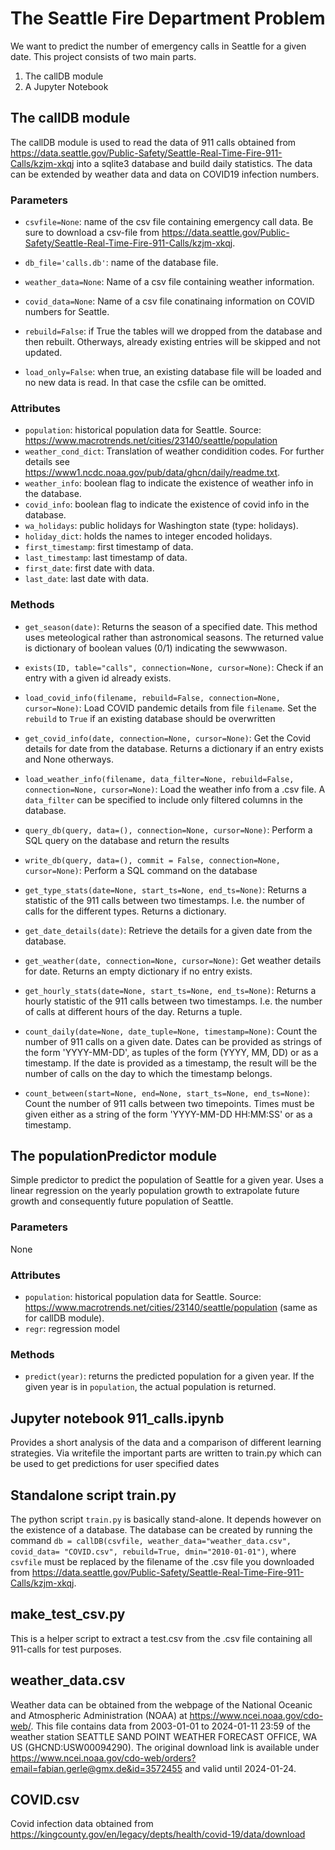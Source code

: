 # The Seattle Fire Department Problem

We want to predict the number of emergency calls in Seattle for a given date. This project consists of two main parts. 

1) The callDB module
2) A Jupyter Notebook

## The callDB module

The callDB module is used to read the data of 911 calls obtained from https://data.seattle.gov/Public-Safety/Seattle-Real-Time-Fire-911-Calls/kzjm-xkqj into a sqlite3 database and build daily statistics. The data can be extended by weather data and data on COVID19 infection numbers.

### Parameters
- `csvfile=None`: name of the csv file containing emergency call data. Be sure to download a
          csv-file from https://data.seattle.gov/Public-Safety/Seattle-Real-Time-Fire-911-Calls/kzjm-xkqj.

- `db_file='calls.db'`: name of the database file.

- `weather_data=None`: Name of a csv file containing weather information.

- `covid_data=None`: Name of a csv file conatinaing information on COVID numbers for Seattle.

- `rebuild=False`: if True the tables will we dropped from the database and then rebuilt. Otherways,
          already existing entries will be skipped and not updated.

- `load_only=False`: when true, an existing database file will be loaded and no new data is read.
          In that case the csfile can be omitted.

### Attributes
- `population`: historical population data for Seattle. Source:  https://www.macrotrends.net/cities/23140/seattle/population
- `weather_cond_dict`: Translation of weather condidition codes. For further details see https://www1.ncdc.noaa.gov/pub/data/ghcn/daily/readme.txt.
- `weather_info`: boolean flag to indicate the existence of weather info in the database.
- `covid_info`: boolean flag to indicate the existence of covid info in the database.
- `wa_holidays`: public holidays for Washington state (type: holidays).
- `holiday_dict`: holds the names to integer encoded holidays.
- `first_timestamp`: first timestamp of data.
- `last_timestamp`: last timestamp of data.
- `first_date`: first date with data.
- `last_date`: last date with data.

### Methods
- `get_season(date)`: Returns the season of a specified date. This method uses meteological rather than
        astronomical seasons. The returned value is dictionary of boolean values (0/1)
        indicating the sewwwason.

- `exists(ID, table="calls", connection=None, cursor=None)`: Check if an entry with a given id already exists.
              
- `load_covid_info(filename, rebuild=False, connection=None, cursor=None)`: Load COVID pandemic details from file `filename`.  Set the `rebuild` to `True` if an existing database should be overwritten

- `get_covid_info(date, connection=None, cursor=None)`: Get the Covid details for date from the database. Returns a dictionary if an entry
        exists and None otherways.

- `load_weather_info(filename, data_filter=None, rebuild=False, connection=None, cursor=None)`: Load the weather info from a .csv file. A `data_filter` can be specified to include only 
        filtered columns in the database.        

- `query_db(query, data=(), connection=None, cursor=None)`: Perform a SQL query on the database and return the results

- `write_db(query, data=(), commit = False, connection=None, cursor=None)`: Perform a SQL command on the database

- `get_type_stats(date=None, start_ts=None, end_ts=None)`: Returns a statistic of the 911 calls between two timestamps. I.e. the number of calls for the different types. Returns a dictionary.

- `get_date_details(date)`: Retrieve the details for a given date from the database.

- `get_weather(date, connection=None, cursor=None)`: Get weather details for date. Returns an empty dictionary if no entry exists.

- `get_hourly_stats(date=None, start_ts=None, end_ts=None)`: Returns a hourly statistic of the 911 calls between two timestamps. I.e. the number of calls at different hours of the day. Returns a tuple.

- `count_daily(date=None, date_tuple=None, timestamp=None)`: Count the number of 911 calls on a given date. Dates can be provided as strings of the
        form 'YYYY-MM-DD', as tuples of the form (YYYY, MM, DD) or as a timestamp.
        If the date is provided as a timestamp, the result will be the number of calls
        on the day to which the timestamp belongs.

- `count_between(start=None, end=None, start_ts=None, end_ts=None)`: Count the number of 911 calls between two timepoints. Times must be given either as a string of the form 'YYYY-MM-DD HH:MM:SS' or as a timestamp.

## The populationPredictor module
Simple predictor to predict the population of Seattle for a given year. Uses a linear regression on the yearly population growth to extrapolate future growth and consequently future population of Seattle.

### Parameters
None

### Attributes
- `population`: historical population data for Seattle. Source:  https://www.macrotrends.net/cities/23140/seattle/population (same as for callDB module).
- `regr`: regression model

### Methods
- `predict(year)`: returns the predicted population for a given year. If the given year is in `population`, the actual population is returned.

## Jupyter notebook 911_calls.ipynb

Provides a short analysis of the data and a comparison of different learning strategies. Via writefile the important parts are written to train.py which can be used to get predictions for user specified dates

## Standalone script train.py
The python script `train.py` is basically stand-alone. It depends however on the existence of a database. The database can be created by running the command
`db = callDB(csvfile, weather_data="weather_data.csv", covid_data= "COVID.csv", rebuild=True, dmin="2010-01-01")`, where `csvfile` must be replaced by the filename of the .csv file you downloaded from https://data.seattle.gov/Public-Safety/Seattle-Real-Time-Fire-911-Calls/kzjm-xkqj.

## make_test_csv.py
This is a helper script to extract a test.csv from the .csv file containing all 911-calls for test purposes.

## weather_data.csv
Weather data can be obtained from the webpage of the National Oceanic and Atmospheric Administration (NOAA) at https://www.ncei.noaa.gov/cdo-web/. This file contains data from 2003-01-01 to 2024-01-11 23:59 of the weather station SEATTLE SAND POINT WEATHER FORECAST OFFICE, WA US (GHCND:USW00094290). The original download link is available under https://www.ncei.noaa.gov/cdo-web/orders?email=fabian.gerle@gmx.de&id=3572455 and valid until 2024-01-24.

## COVID.csv
Covid infection data obtained from https://kingcounty.gov/en/legacy/depts/health/covid-19/data/download
